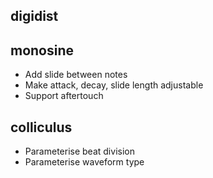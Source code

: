 digidist
--------

monosine
--------

* Add slide between notes
* Make attack, decay, slide length adjustable
* Support aftertouch

colliculus
----------

* Parameterise beat division
* Parameterise waveform type
